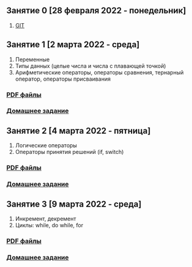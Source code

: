 ## Занятие 0 [28 февраля 2022 - понедельник]
1. [GIT](https://github.com/java-junior-developer/base-git) 

## Занятие 1 [2 марта 2022 - среда]
1. Переменные
2. Типы данных (целые числа и числа с плавающей точкой)
3. Арифметические операторы, операторы сравнения, тернарный оператор, операторы присваивания

### [PDF файлы](src/lesson1/pdf)
### [Домашнее задание](src/lesson1/домашнее-задание.md)


## Занятие 2 [4 марта 2022 - пятница]
1. Логические операторы
2. Операторы принятия решений (if, switch)

### [PDF файлы](src/lesson2/pdf)
### [Домашнее задание](src/lesson2/домашнее-задание.md)

## Занятие 3 [9 марта 2022 - среда]
1. Инкремент, декремент
2. Циклы: while, do while, for

### [PDF файлы](src/lesson2/pdf)
### [Домашнее задание](src/lesson3/домашнее-задание.md)